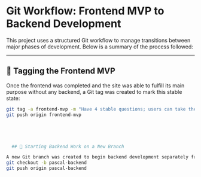 # Git Workflow: Frontend MVP to Backend Development

This project uses a structured Git workflow to manage transitions between major phases of development. Below is a summary of the process followed:

---

## 🔖 Tagging the Frontend MVP

Once the frontend was completed and the site was able to fulfill its main purpose without any backend, a Git tag was created to mark this stable state:

```bash
git tag -a frontend-mvp -m "Have 4 stable questions; users can take these questions with ease"
git push origin frontend-mvp





  ## 🌿 Starting Backend Work on a New Branch

A new Git branch was created to begin backend development separately from the stable
git checkout -b pascal-backend
git push origin pascal-backend